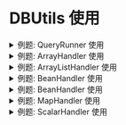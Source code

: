 # DBUtils 使用

<details>
<summary>例题: QueryRunner 使用<br/>
</summary>

``` java
QueryRunner queryRunner = new QueryRunner();
String sql = "INSERT INTO user(id, name, password) VALUES(?, ?, ?)";
Object[] params = {4, "Jim", "abc123"};
Connection connection = DruidUtils.getConnection();
queryRunner.update(connection, sql, params);
DbUtils.closeQuietly(connection);
```
</details>

<details>
<summary>例题: ArrayHandler 使用<br/>
</summary>

``` java
QueryRunner queryRunner = new QueryRunner();
String sql = "SELECT * FROM user WHERE id = ?";
Object[] query = queryRunner.query(DruidUtils.getConnection(), sql, new ArrayHandler(), 1);
System.out.println(Arrays.toString(query));
```
</details>

<details>
<summary>例题: ArrayListHandler 使用<br/>
</summary>

``` java
QueryRunner queryRunner = new QueryRunner();
String sql = "SELECT * FROM user";
List<Object[]> query = queryRunner.query(DruidUtils.getConnection(), sql, new ArrayListHandler());
for (Object[] item : query) {
    System.out.println(Arrays.toString(item));
}
```
</details>

<details>
<summary>例题: BeanHandler 使用<br/>
</summary>

``` java
public class User {
  private int id;
  private String username;
  private String password;

  public User() {
  }

  public User(int id, String username, String password) {
    this.id = id;
    this.username = username;
    this.password = password;
  }

  public int getId() {
    return id;
  }

  public void setId(int id) {
    this.id = id;
  }

  public String getUsername() {
    return username;
  }

  public void setUsername(String username) {
    this.username = username;
  }

  public String getPassword() {
    return password;
  }

  public void setPassword(String password) {
    this.password = password;
  }

  @Override
  public String toString() {
    return "User{" +
            "id=" + id +
            ", username='" + username + '\'' +
            ", password='" + password + '\'' +
            '}';
  }
}

QueryRunner queryRunner = new QueryRunner();
String sql = "SELECT * FROM user WHERE id = ?";
User queryUser = queryRunner.query(DruidUtils.getConnection(), sql, new BeanHandler<>(User.class), 1);
System.out.println(queryUser);
```
</details>

<details>
<summary>例题: BeanHandler 使用<br/>
</summary>

``` java
QueryRunner queryRunner = new QueryRunner(DruidUtils.getDataSource());
String sql = "SELECT * FROM user";
List<User> query = queryRunner.query(sql, new BeanListHandler<>(User.class));
System.out.println(query);
```
</details>

<details>
<summary>例题: MapHandler 使用<br/>
</summary>

``` java
QueryRunner queryRunner = new QueryRunner(DruidUtils.getDataSource());
String sql = "SELECT * FROM user WHERE id = 1";
Map<String, Object> query =queryRunner.query(sql, new MapHandler());
Set<Map.Entry<String, Object>> entries = query.entrySet();
for (Map.Entry<String, Object> entry : entries) {
    System.out.println(entry.getKey() + ":" + entry.getValue());
}
```
</details>

<details>
<summary>例题: ScalarHandler 使用<br/>
</summary>

``` java
QueryRunner queryRunner = new QueryRunner(DruidUtils.getDataSource());
String sql = "SELECT MAX(salary) FROM employee";
Double query = queryRunner.query(sql, new ScalarHandler<>());
System.out.println(query);
```
</details>  